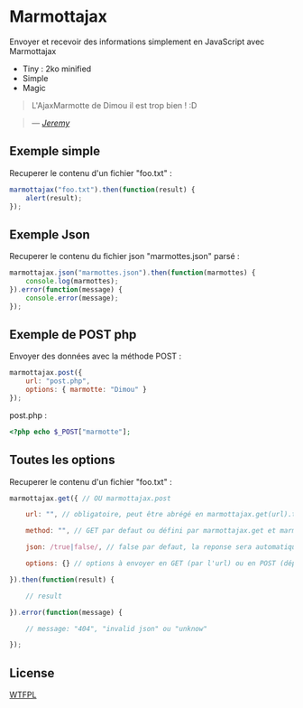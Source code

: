 Marmottajax
=========

Envoyer et recevoir des informations simplement en JavaScript avec Marmottajax

  - Tiny : 2ko minified
  - Simple
  - Magic


> L'AjaxMarmotte de Dimou il est trop bien ! :D

> — *[Jeremy](https://twitter.com/jeremy__fr/status/473053329787211778)*


Exemple simple
----

Recuperer le contenu d'un fichier "foo.txt" :

```javascript
marmottajax("foo.txt").then(function(result) {
    alert(result);
});
```

Exemple Json
----

Recuperer le contenu du fichier json "marmottes.json" parsé :

```javascript
marmottajax.json("marmottes.json").then(function(marmottes) {
	console.log(marmottes);
}).error(function(message) {
	console.error(message);
});
```

Exemple de POST php
----

Envoyer des données avec la méthode POST :

```javascript
marmottajax.post({
    url: "post.php",
    options: { marmotte: "Dimou" }
});
```
post.php :
```php
<?php echo $_POST["marmotte"];
```

Toutes les options
----

Recuperer le contenu d'un fichier "foo.txt" :

```javascript
marmottajax.get({ // OU marmottajax.post

    url: "", // obligatoire, peut être abrégé en marmottajax.get(url).then(callback); (voir premier exemple)

    method: "", // GET par defaut ou défini par marmottajax.get et marmottajax.post

    json: /true|false/, // false par defaut, la reponse sera automatiquement parsé si "true"

    options: {} // options à envoyer en GET (par l'url) ou en POST (dépend de la méthode)

}).then(function(result) {

    // result

}).error(function(message) {

    // message: "404", "invalid json" ou "unknow"

});
```

License
----

[WTFPL](http://www.wtfpl.net/)